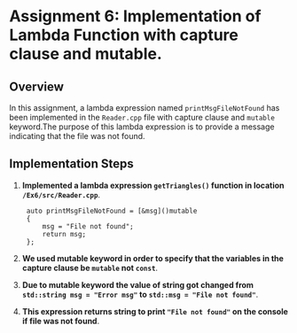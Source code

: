 # Assignment 6: Implementation of Lambda Function with capture clause and mutable.

## Overview

In this assignment, a lambda expression named `printMsgFileNotFound` has been implemented in the `Reader.cpp` file with capture clause and `mutable` keyword.The purpose of this lambda expression is to provide a message indicating that the file was not found.

## Implementation Steps

1. **Implemented a lambda expression `getTriangles()` function in location `/Ex6/src/Reader.cpp`**.

   ```std::string msg="Error Msg";
    auto printMsgFileNotFound = [&msg]()mutable
    {
        msg = "File not found";
        return msg;
    };

2. **We used mutable keyword in order to specify that the variables in the capture clause be `mutable` not `const`**.

3. **Due to mutable keyword the value of string got changed from `std::string msg = "Error msg"`  to `std::msg = "File not found"`**.

4. **This expression returns string to print `"File not found"` on the console if file was not found**.


